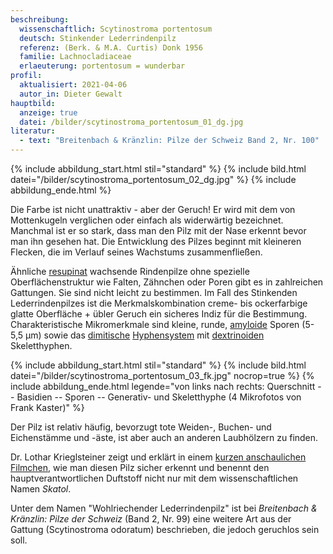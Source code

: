 ```yaml
---
beschreibung:
  wissenschaftlich: Scytinostroma portentosum
  deutsch: Stinkender Lederrindenpilz
  referenz: (Berk. & M.A. Curtis) Donk 1956
  familie: Lachnocladiaceae
  erlaeuterung: portentosum = wunderbar
profil:
  aktualisiert: 2021-04-06
  autor_in: Dieter Gewalt
hauptbild:
  anzeige: true
  datei: /bilder/scytinostroma_portentosum_01_dg.jpg
literatur:
  - text: "Breitenbach & Kränzlin: Pilze der Schweiz Band 2, Nr. 100"
---
```

{% include abbildung_start.html stil="standard" %}
{% include bild.html datei="/bilder/scytinostroma_portentosum_02_dg.jpg" %}
{% include abbildung_ende.html %}

Die Farbe ist nicht unattraktiv - aber der Geruch! Er wird mit dem von Mottenkugeln verglichen oder einfach als widerwärtig bezeichnet. Manchmal ist er so stark, dass man den Pilz mit der Nase erkennt bevor man ihn gesehen hat. Die Entwicklung des Pilzes beginnt mit kleineren Flecken, die im Verlauf seines Wachstums zusammenfließen.

Ähnliche [resupinat](resupinat "Glossar") wachsende Rindenpilze ohne spezielle Oberflächenstruktur wie Falten, Zähnchen oder Poren gibt es in zahlreichen Gattungen. Sie sind nicht leicht zu bestimmen. Im Fall des Stinkenden Lederrindenpilzes ist die Merkmalskombination creme- bis ockerfarbige glatte Oberfläche + übler Geruch ein sicheres Indiz für die Bestimmung. Charakteristische Mikromerkmale sind kleine, runde, [amyloide](amyloid "Glossar") Sporen (5-5,5 µm) sowie das [dimitische](dimitisch "Glossar") [Hyphensystem](Hyphen "Glossar") mit [dextrinoiden](dextrinoid "Glossar") Skeletthyphen.

{% include abbildung_start.html stil="standard" %}
{% include bild.html datei="/bilder/scytinostroma_portentosum_03_fk.jpg" nocrop=true %}
{% include abbildung_ende.html legende="von links nach rechts: Querschnitt -- Basidien -- Sporen -- Generativ- und Skeletthyphe (4 Mikrofotos von Frank Kaster)" %}

Der Pilz ist relativ häufig, bevorzugt tote Weiden-, Buchen- und Eichenstämme und -äste, ist aber auch an anderen Laubhölzern zu finden.

Dr. Lothar Krieglsteiner zeigt und erklärt in einem [kurzen anschaulichen Filmchen](https://www.youtube.com/watch?v=jG7CTLPIlwc), wie man diesen Pilz sicher erkennt und benennt den hauptverantwortlichen Duftstoff nicht nur mit dem wissenschaftlichen Namen *Skatol*.

Unter dem Namen "Wohlriechender Lederrindenpilz" ist bei *Breitenbach & Kränzlin: Pilze der Schweiz* (Band 2, Nr. 99) eine weitere Art aus der Gattung (Scytinostroma odoratum) beschrieben, die jedoch geruchlos sein soll.